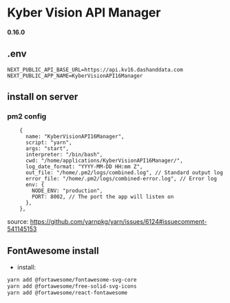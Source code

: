 # Kyber Vision API Manager

#### 0.16.0

## .env

```
NEXT_PUBLIC_API_BASE_URL=https://api.kv16.dashanddata.com
NEXT_PUBLIC_APP_NAME=KyberVisionAPI16Manager
```

## install on server

### pm2 config

```
    {
      name: "KyberVisionAPI16Manager",
      script: "yarn",
      args: "start",
      interpreter: "/bin/bash",
      cwd: "/home/applications/KyberVisionAPI16Manager/",
      log_date_format: "YYYY-MM-DD HH:mm Z",
      out_file: "/home/.pm2/logs/combined.log", // Standard output log
      error_file: "/home/.pm2/logs/combined-error.log", // Error log
      env: {
        NODE_ENV: "production",
        PORT: 8002, // The port the app will listen on
      },
    },
```

source: https://github.com/yarnpkg/yarn/issues/6124#issuecomment-541145153

## FontAwesome install

- install:

```bash
yarn add @fortawesome/fontawesome-svg-core
yarn add @fortawesome/free-solid-svg-icons
yarn add @fortawesome/react-fontawesome
```
